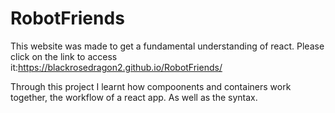 # RobotFriends
This website was made to get a fundamental understanding of react. Please click on the link to access it:https://blackrosedragon2.github.io/RobotFriends/

Through this project I learnt how compoonents and containers work together, the workflow of a react app. As well as the syntax.
